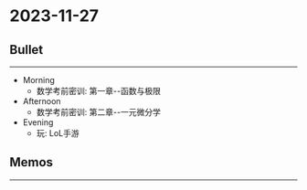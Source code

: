# 2023-11-27

## Bullet
---
- Morning
	- 数学考前密训: 第一章--函数与极限
- Afternoon
	- 数学考前密训: 第二章--一元微分学
- Evening
	- 玩: LoL手游
## Memos
---
